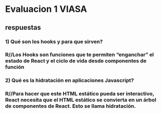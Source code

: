 # Evaluacion 1 VIASA
## respuestas
### 1) Qué son los hooks y para que sirven?
### R//Los Hooks son funciones que te permiten “enganchar” el estado de React y el ciclo de vida desde componentes de función
### 2) Qué es la hidratación en aplicaciones Javascript?
### R//Para hacer que este HTML estático pueda ser interactivo, React necesita que el HTML estático se convierta en un árbol de componentes de React. Esto se llama hidratación.